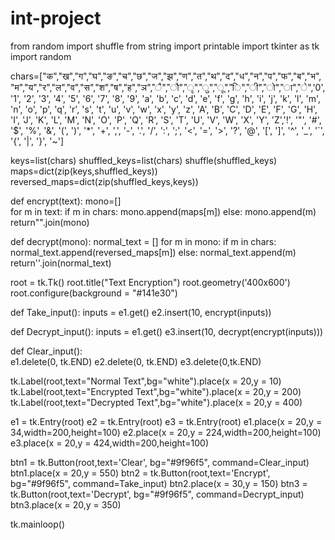 # int-project
from random import shuffle
from string import printable
import tkinter as tk
import random

chars=["क","ख","ग","घ","ङ","च","छ","ज","झ","ण","त","थ","द","ध","न","प","फ","ब","भ",
"म","य","र","ल","व","स","श","ष","ह","ञ","ै","ौ","ृ","ु","ू","ि","ी","ो","ा","े",'0',
'1', '2', '3', '4', '5', '6', '7', '8', '9', 'a', 'b', 'c', 'd', 'e', 'f', 'g', 'h',
'i', 'j', 'k', 'l', 'm', 'n', 'o', 'p', 'q', 'r', 's', 't', 'u', 'v', 'w', 'x', 'y',
'z',  'A', 'B', 'C', 'D', 'E', 'F', 'G', 'H', 'I', 'J', 'K', 'L', 'M', 'N', 'O', 'P',
'Q', 'R', 'S',  'T', 'U', 'V', 'W', 'X', 'Y', 'Z','!', '"', '#', '$', '%', '&',
'(', ')', '*', '+', ',',   '-', '.', '/', ':', ';', '<', '=', '>', '?', '@', '[', ']',
'^', '_', '`', '{', '|', '}', '~']

keys=list(chars)
shuffled_keys=list(chars)
shuffle(shuffled_keys)
maps=dict(zip(keys,shuffled_keys))
reversed_maps=dict(zip(shuffled_keys,keys))

def encrypt(text):
    mono=[]    
    for m in text:
          if m in chars:
            mono.append(maps[m])
          else:
            mono.append(m)
    return"".join(mono)

def decrypt(mono):
    normal_text = []
    for m in mono:
        if m in chars:
            normal_text.append(reversed_maps[m])
        else:
            normal_text.append(m)
    return''.join(normal_text)

root = tk.Tk()
root.title("Text Encryption")
root.geometry('400x600')
root.configure(background = "#141e30")

def Take_input():
   inputs =  e1.get()
   e2.insert(10, encrypt(inputs))

def Decrypt_input():
    inputs =  e1.get()
    e3.insert(10, decrypt(encrypt(inputs)))

def Clear_input():    
    e1.delete(0, tk.END)
    e2.delete(0, tk.END)
    e3.delete(0,tk.END)

tk.Label(root,text="Normal Text",bg="white").place(x = 20,y = 10)
tk.Label(root,text="Encrypted Text",bg="white").place(x = 20,y = 200)
tk.Label(root,text="Decrypted Text",bg="white").place(x = 20,y = 400)

e1 = tk.Entry(root)
e2 = tk.Entry(root)
e3 = tk.Entry(root)
e1.place(x = 20,y = 34,width=200,height=100)
e2.place(x = 20,y = 224,width=200,height=100)
e3.place(x = 20,y = 424,width=200,height=100)

btn1 = tk.Button(root,text='Clear', bg="#9f96f5", command=Clear_input)
btn1.place(x = 20,y = 550)
btn2 = tk.Button(root,text='Encrypt',  bg="#9f96f5", command=Take_input)
btn2.place(x = 30,y = 150)
btn3 = tk.Button(root,text='Decrypt', bg="#9f96f5", command=Decrypt_input)
btn3.place(x = 20,y = 350)

tk.mainloop()
